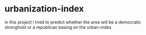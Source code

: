 # urbanization-index
in this project i tried to predict whether the area will be a democratic stronghold or a republican basing on the urban-index
